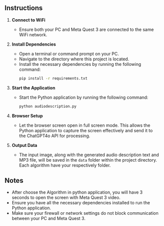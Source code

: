 ## Instructions

1. **Connect to WiFi**
   - Ensure both your PC and Meta Quest 3 are connected to the same WiFi network.

2. **Install Dependencies**
   - Open a terminal or command prompt on your PC.
   - Navigate to the directory where this project is located.
   - Install the necessary dependencies by running the following command:
     ```sh
     pip install -r requirements.txt
     ```

3. **Start the Application**
   - Start the Python application by running the following command:
     ```sh
     python audiodescription.py
     ```

4. **Browser Setup**
   - Let the browser screen open in full screen mode. This allows the Python application to capture the screen effectively and send it to the ChatGPT4o API for processing.

5. **Output Data**
   - The input image, along with the generated audio description text and MP3 file, will be saved in the `data` folder within the project directory. Each algorithm have your respectively folder.

## Notes
- After choose the Algorithm in python application, you will have 3 seconds to open the screen with Meta Quest 3 video.
- Ensure you have all the necessary dependencies installed to run the Python application.
- Make sure your firewall or network settings do not block communication between your PC and Meta Quest 3.
